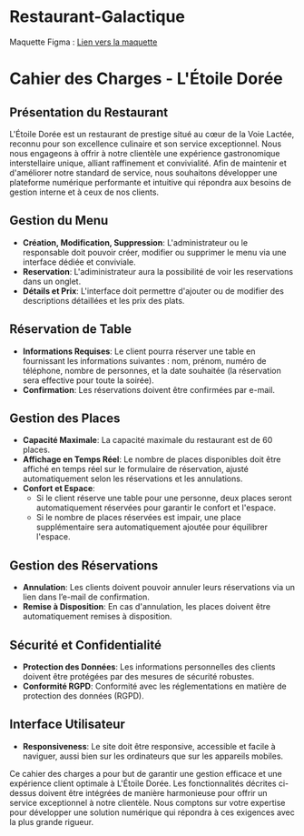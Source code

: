 # Restaurant-Galactique

Maquette Figma : [Lien vers la maquette](https://www.figma.com/design/BhkSbP8ruDzNmKNBxAYDPl/Untitled?node-id=0-1&t=1lCzuYB6RVLqTCXU-0)

# Cahier des Charges - L'Étoile Dorée

## Présentation du Restaurant

L'Étoile Dorée est un restaurant de prestige situé au cœur de la Voie Lactée, reconnu pour son excellence culinaire et son service exceptionnel. Nous nous engageons à offrir à notre clientèle une expérience gastronomique interstellaire unique, alliant raffinement et convivialité. Afin de maintenir et d'améliorer notre standard de service, nous souhaitons développer une plateforme numérique performante et intuitive qui répondra aux besoins de gestion interne et à ceux de nos clients.

## Gestion du Menu

- **Création, Modification, Suppression**: L'administrateur ou le responsable doit pouvoir créer, modifier ou supprimer le menu via une interface dédiée et conviviale.
- **Reservation**: L'adiministrateur aura la possibilité de voir les reservations dans un onglet.
- **Détails et Prix**: L'interface doit permettre d'ajouter ou de modifier des descriptions détaillées et les prix des plats.

## Réservation de Table

- **Informations Requises**: Le client pourra réserver une table en fournissant les informations suivantes : nom, prénom, numéro de téléphone, nombre de personnes, et la date souhaitée (la réservation sera effective pour toute la soirée).
- **Confirmation**: Les réservations doivent être confirmées par e-mail.

## Gestion des Places

- **Capacité Maximale**: La capacité maximale du restaurant est de 60 places.
- **Affichage en Temps Réel**: Le nombre de places disponibles doit être affiché en temps réel sur le formulaire de réservation, ajusté automatiquement selon les réservations et les annulations.
- **Confort et Espace**:
  - Si le client réserve une table pour une personne, deux places seront automatiquement réservées pour garantir le confort et l'espace.
  - Si le nombre de places réservées est impair, une place supplémentaire sera automatiquement ajoutée pour équilibrer l'espace.

## Gestion des Réservations

- **Annulation**: Les clients doivent pouvoir annuler leurs réservations via un lien dans l’e-mail de confirmation.
- **Remise à Disposition**: En cas d'annulation, les places doivent être automatiquement remises à disposition.

## Sécurité et Confidentialité

- **Protection des Données**: Les informations personnelles des clients doivent être protégées par des mesures de sécurité robustes.
- **Conformité RGPD**: Conformité avec les réglementations en matière de protection des données (RGPD).

## Interface Utilisateur

- **Responsiveness**: Le site doit être responsive, accessible et facile à naviguer, aussi bien sur les ordinateurs que sur les appareils mobiles.

Ce cahier des charges a pour but de garantir une gestion efficace et une expérience client optimale à L'Étoile Dorée. Les fonctionnalités décrites ci-dessus doivent être intégrées de manière harmonieuse pour offrir un service exceptionnel à notre clientèle. Nous comptons sur votre expertise pour développer une solution numérique qui répondra à ces exigences avec la plus grande rigueur.
